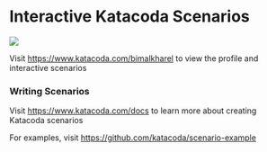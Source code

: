 # Interactive Katacoda Scenarios

[![](http://shields.katacoda.com/katacoda/bimalkharel/count.svg)](https://www.katacoda.com/bimalkharel "Get your profile on Katacoda.com")

Visit https://www.katacoda.com/bimalkharel to view the profile and interactive scenarios

### Writing Scenarios
Visit https://www.katacoda.com/docs to learn more about creating Katacoda scenarios

For examples, visit https://github.com/katacoda/scenario-example
